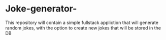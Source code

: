 # Joke-generator-
This repository will contain a simple fullstack appliction that will generate random jokes, with the option to create new jokes that will be stored in the DB
